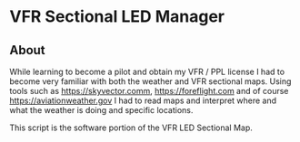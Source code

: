 # VFR Sectional LED Manager

## About
While learning to become a pilot and obtain my VFR / PPL license I had to become very familiar with both the weather and VFR sectional maps. 
Using tools such as https://skyvector.comm,  https://foreflight.com and of course https://aviationweather.gov 
I had to read maps and interpret where and what the weather is doing and specific locations. 

This script is the software portion of the VFR LED Sectional Map. 